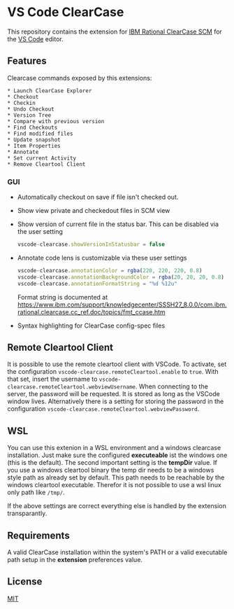 # VS Code ClearCase

This repository contains the extension for [IBM Rational ClearCase SCM](http://www-03.ibm.com/software/products/en/clearcase) for the [VS Code](https://code.visualstudio.com) editor.

## Features

Clearcase commands exposed by this extensions:

    * Launch ClearCase Explorer
    * Checkout
    * Checkin
    * Undo Checkout
    * Version Tree
    * Compare with previous version
    * Find Checkouts
    * Find modified files
    * Update snapshot
    * Item Properties
    * Annotate
    * Set current Activity
    * Remove Cleartool Client

### GUI

   * Automatically checkout on save if file isn't checked out.
   * Show view private and checkedout files in SCM view
   * Show version of current file in the status bar. This can be disabled via the user setting

     ```TypeScript
     vscode-clearcase.showVersionInStatusbar = false
     ```

   * Annotate code lens is customizable via these user settings

     ```TypeScript
     vscode-clearcase.annotationColor = rgba(220, 220, 220, 0.8)
     vscode-clearcase.annotationBackgroundColor = rgba(20, 20, 20, 0.8)
     vscode-clearcase.annotationFormatString = "%d %12u"
     ```

     Format string is documented at https://www.ibm.com/support/knowledgecenter/SSSH27_8.0.0/com.ibm.rational.clearcase.cc_ref.doc/topics/fmt_ccase.htm

   * Syntax highlighting for ClearCase config-spec files

## Remote Cleartool Client

It is possible to use the remote cleartool client with VSCode. To activate, set the configuration `vscode-clearcase.remoteCleartool.enable` to `true`. With that set, insert the username to `vscode-clearcase.remoteCleartool.webviewUsername`. When connecting to the server, the password will be requested. It is stored as long as the VSCode window lives. Alternatively there is a setting for storing the password in the configuration `vscode-clearcase.remoteCleartool.webviewPassword`.

## WSL

You can use this extenion in a WSL environment and a windows clearcase installation. Just make sure the configured **executeable** ist the windows one (this is the default). The second important setting is the **tempDir** value. If you use a windows cleartool binary the temp dir needs to be a windows style path as already set by default. This path needs to be reachable by the windows cleartool executable. Therefor it is not possible to use a wsl linux only path like `/tmp/`.

If the above settings are correct everything else is handled by the extension transparantly.

## Requirements

A valid ClearCase installation within the system's PATH or a valid executable path setup in the **extension** preferences value.

## License
[MIT](LICENSE)
